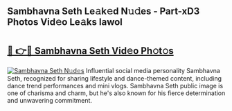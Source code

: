 ## Sambhavna Seth Le𝚊k𝚎d N𝚞𝚍es - Part-xD3 Photos Vid𝚎o Le𝚊ks lawol

# <h2><a href="http://fbcry4.evod.top/?m=Sambhavna+Seth">🔗 👉🔴 Sambhavna Seth Vid𝚎o Ph𝚘t𝚘s</a></h2>

[![Sambhavna Seth N𝚞d𝚎s](https://i.imgur.com/8V9OHl7.gif)](http://fbcry4.evod.top/?m=Sambhavna+Seth)
Influential social media personality Sambhavna Seth, recognized for sharing lifestyle and dance-themed content, including dance trend performances and mini vlogs. Sambhavna Seth public image is one of charisma and charm, but he's also known for his fierce determination and unwavering commitment. 
